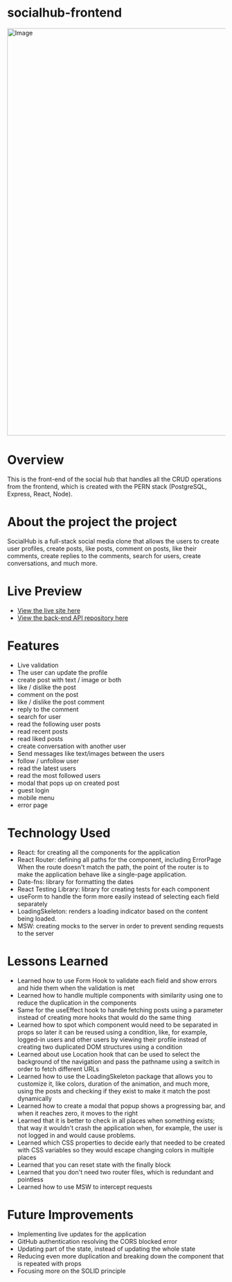 # socialhub-frontend

<img width="1919" height="940" alt="Image" src="https://github.com/user-attachments/assets/814b9c67-245a-4d1f-8b19-aa650143a1b7" />

# Overview

This is the front-end of the social hub that handles all the CRUD operations from the frontend, which is created with the PERN stack (PostgreSQL, Express, React, Node).

# About the project the project

SocialHub is a full-stack social media clone that allows the users to create user profiles, create posts, like posts, comment on posts, like their comments, create replies to the comments, search for users, create conversations, and much more.

# Live Preview

- [View the live site here]()
- [View the back-end API repository here](https://github.com/Preslav977/social-backend)

# Features

- Live validation
- The user can update the profile
- create post with text / image or both
- like / dislike the post
- comment on the post
- like / dislike the post comment
- reply to the comment
- search for user
- read the following user posts
- read recent posts
- read liked posts
- create conversation with another user
- Send messages like text/images between the users
- follow / unfollow user
- read the latest users
- read the most followed users
- modal that pops up on created post
- guest login
- mobile menu
- error page

# Technology Used

- React: for creating all the components for the application
- React Router: defining all paths for the component, including ErrorPage When the route doesn't match the path, the point of the router is to make the application behave like a single-page application.
- Date-fns: library for formatting the dates
- React Testing Library: library for creating tests for each component
- useForm to handle the form more easily instead of selecting each field separately
- LoadingSkeleton: renders a loading indicator based on the content being loaded.
- MSW: creating mocks to the server in order to prevent sending requests to the server

# Lessons Learned

- Learned how to use Form Hook to validate each field and show errors and hide them when the validation is met
- Learned how to handle multiple components with similarity using one to reduce the duplication in the components
- Same for the useEffect hook to handle fetching posts using a parameter instead of creating more hooks that would do the same thing
- Learned how to spot which component would need to be separated in props so later it can be reused using a condition, like, for example, logged-in users and other users by viewing their profile instead of creating two duplicated DOM structures using a condition
- Learned about use Location hook that can be used to select the background of the navigation and pass the pathname using a switch in order to fetch different URLs
- Learned how to use the LoadingSkeleton package that allows you to customize it, like colors, duration of the animation, and much more, using the posts and checking if they exist to make it match the post dynamically
- Learned how to create a modal that popup shows a progressing bar, and when it reaches zero, it moves to the right
- Learned that it is better to check in all places when something exists; that way it wouldn't crash the application when, for example, the user is not logged in and would cause problems.
- Learned which CSS properties to decide early that needed to be created with CSS variables so they would escape changing colors in multiple places
- Learned that you can reset state with the finally block
- Learned that you don't need two router files, which is redundant and pointless
- Learned how to use MSW to intercept requests

# Future Improvements

- Implementing live updates for the application
- GitHub authentication resolving the CORS blocked error
- Updating part of the state, instead of updating the whole state
- Reducing even more duplication and breaking down the component that is repeated with props
- Focusing more on the SOLID principle
